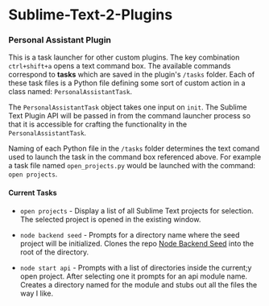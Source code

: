 Sublime-Text-2-Plugins
======================


### Personal Assistant Plugin

This is a task launcher for other custom plugins. The key combination `ctrl+shift+a` opens a text command box. The available commands correspond to **tasks** which are saved in the plugin's `/tasks` folder. Each of these task files is a Python file defining some sort of custom action in a class named: `PersonalAssistantTask`.

The `PersonalAssistantTask` object takes one input on `init`. The Sublime Text Plugin API will be passed in from the command launcher process so that it is accessible for crafting the functionality in the `PersonalAssistantTask`.

Naming of each Python file in the `/tasks` folder determines the text comand used to launch the task in the command box referenced above. For example a task file named `open_projects.py` would be launched with the command: `open projects`.

#### Current Tasks

* `open projects` - Display a list of all Sublime Text projects for selection. The selected project is opened in the existing window.

* `node backend seed` - Prompts for a directory name where the seed project will be initialized. Clones the repo [Node Backend Seed](https://github.com/projectweekend/Node-Backend-Seed) into the root of the directory.

* `node start api` - Prompts with a list of directories inside the current;y open project. After selecting one it prompts for an api module name. Creates a directory named for the module and stubs out all the files the way I like.

